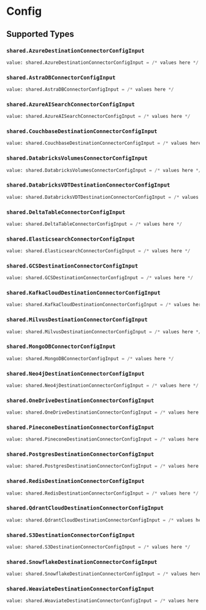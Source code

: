 # Config


## Supported Types

### `shared.AzureDestinationConnectorConfigInput`

```python
value: shared.AzureDestinationConnectorConfigInput = /* values here */
```

### `shared.AstraDBConnectorConfigInput`

```python
value: shared.AstraDBConnectorConfigInput = /* values here */
```

### `shared.AzureAISearchConnectorConfigInput`

```python
value: shared.AzureAISearchConnectorConfigInput = /* values here */
```

### `shared.CouchbaseDestinationConnectorConfigInput`

```python
value: shared.CouchbaseDestinationConnectorConfigInput = /* values here */
```

### `shared.DatabricksVolumesConnectorConfigInput`

```python
value: shared.DatabricksVolumesConnectorConfigInput = /* values here */
```

### `shared.DatabricksVDTDestinationConnectorConfigInput`

```python
value: shared.DatabricksVDTDestinationConnectorConfigInput = /* values here */
```

### `shared.DeltaTableConnectorConfigInput`

```python
value: shared.DeltaTableConnectorConfigInput = /* values here */
```

### `shared.ElasticsearchConnectorConfigInput`

```python
value: shared.ElasticsearchConnectorConfigInput = /* values here */
```

### `shared.GCSDestinationConnectorConfigInput`

```python
value: shared.GCSDestinationConnectorConfigInput = /* values here */
```

### `shared.KafkaCloudDestinationConnectorConfigInput`

```python
value: shared.KafkaCloudDestinationConnectorConfigInput = /* values here */
```

### `shared.MilvusDestinationConnectorConfigInput`

```python
value: shared.MilvusDestinationConnectorConfigInput = /* values here */
```

### `shared.MongoDBConnectorConfigInput`

```python
value: shared.MongoDBConnectorConfigInput = /* values here */
```

### `shared.Neo4jDestinationConnectorConfigInput`

```python
value: shared.Neo4jDestinationConnectorConfigInput = /* values here */
```

### `shared.OneDriveDestinationConnectorConfigInput`

```python
value: shared.OneDriveDestinationConnectorConfigInput = /* values here */
```

### `shared.PineconeDestinationConnectorConfigInput`

```python
value: shared.PineconeDestinationConnectorConfigInput = /* values here */
```

### `shared.PostgresDestinationConnectorConfigInput`

```python
value: shared.PostgresDestinationConnectorConfigInput = /* values here */
```

### `shared.RedisDestinationConnectorConfigInput`

```python
value: shared.RedisDestinationConnectorConfigInput = /* values here */
```

### `shared.QdrantCloudDestinationConnectorConfigInput`

```python
value: shared.QdrantCloudDestinationConnectorConfigInput = /* values here */
```

### `shared.S3DestinationConnectorConfigInput`

```python
value: shared.S3DestinationConnectorConfigInput = /* values here */
```

### `shared.SnowflakeDestinationConnectorConfigInput`

```python
value: shared.SnowflakeDestinationConnectorConfigInput = /* values here */
```

### `shared.WeaviateDestinationConnectorConfigInput`

```python
value: shared.WeaviateDestinationConnectorConfigInput = /* values here */
```

